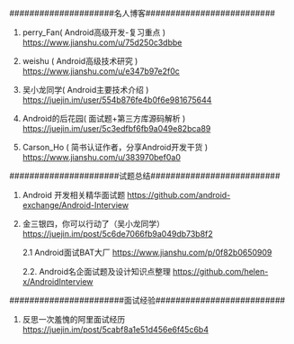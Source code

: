 #####################名人博客##########################
1. perry_Fan( Android高级开发-复习重点 )
    https://www.jianshu.com/u/75d250c3dbbe
    
2. weishu ( Android高级技术研究 )
    https://www.jianshu.com/u/e347b97e2f0c
    
3. 吴小龙同学( Android主要技术介绍 )
    https://juejin.im/user/554b876fe4b0f6e981675644
    
4. Android的后花园( 面试题+第三方库源码解析 )
    https://juejin.im/user/5c3edfbf6fb9a049e82bca89
    
5. Carson_Ho ( 简书认证作者，分享Android开发干货 )
    https://www.jianshu.com/u/383970bef0a0
    
######################试题总结##########################


1. Android 开发相关精华面试题
    https://github.com/android-exchange/Android-Interview
    
2. 金三银四，你可以行动了（吴小龙同学）
    https://juejin.im/post/5c6de7066fb9a049db73b8f2
    
    2.1 Android面试BAT大厂
    https://www.jianshu.com/p/0f82b0650909

    2.2. Android名企面试题及设计知识点整理
    https://github.com/helen-x/AndroidInterview
    
#######################面试经验##########################

1. 反思一次羞愧的阿里面试经历
    https://juejin.im/post/5cabf8a1e51d456e6f45c6b4


    
    
